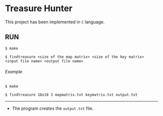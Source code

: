 # Treasure Hunter

 This project has been implemented in `C` language. 



## RUN

`$ make`

`$ findtreasure <size of the map matrix> <size of the key matrix> <input file name> <output file name>`

###### Example

`$ make` 

`$ findtreasure 18x18 3 mapmatrix.txt keymatrix.txt output.txt` 

-----

- The program creates the `output.txt` file.
